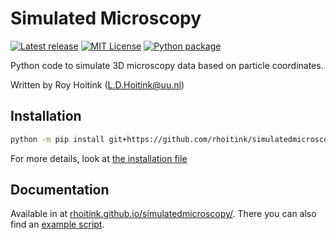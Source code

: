 # Simulated Microscopy

[![Latest release](https://badgen.net/github/release/rhoitink/simulatedmicroscopy/stable)](https://github.com/rhoitink/simulatedmicroscopy/releases/latest)
[![MIT License](https://badgen.net/github/license/rhoitink/simulatedmicroscopy)](./LICENSE)
[![Python package](https://github.com/rhoitink/simulatedmicroscopy/actions/workflows/pythonpackage.yml/badge.svg?branch=main)](https://github.com/rhoitink/simulatedmicroscopy/actions/workflows/pythonpackage.yml)

Python code to simulate 3D microscopy data based on particle coordinates.

Written by Roy Hoitink (L.D.Hoitink@uu.nl)

## Installation

```bash
python -m pip install git+https://github.com/rhoitink/simulatedmicroscopy
```

For more details, look at [the installation file](https://rhoitink.github.io/simulatedmicroscopy/installation/)

## Documentation

Available in at [rhoitink.github.io/simulatedmicroscopy/](https://rhoitink.github.io/simulatedmicroscopy/). There you can also find an [example script](https://rhoitink.github.io/simulatedmicroscopy/example-usage/).
